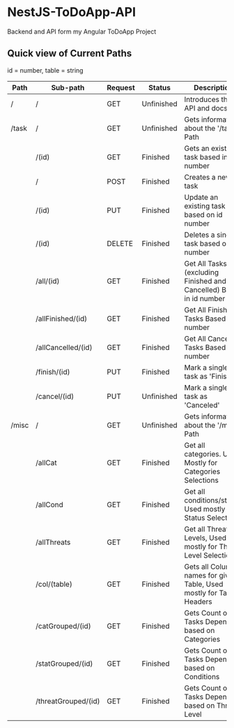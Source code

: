 # NestJS-ToDoApp-API
Backend and API form my Angular ToDoApp Project

## Quick view of Current Paths
id = number, table = string 

| Path  | Sub-path            | Request |   Status   | Description |
|-------|---------------------|---------|------------|-------------|
| /     | /                   | GET     | Unfinished |Introduces the API and docs|
| /task | /                   | GET     | Unfinished |Gets information about the '/task' Path|
|       | /(id)               | GET     | Finished   |Gets an existing task based in id number|
|       | /                   | POST    | Finished   |Creates a new task|
|       | /(id)               | PUT     | Finished   |Update an existing task based on id number|
|       | /(id)               | DELETE  | Finished   |Deletes a singel task based on id number|
|       | /all/(id)           | GET     | Finished   |Get All Tasks (excluding Finished and Cancelled) Based in id number|
|       | /allFinished/(id)   | GET     | Finished   |Get All Finished Tasks Based in id number|
|       | /allCancelled/(id)  | GET     | Finished   |Get All Cancelled Tasks Based in id number|
|       | /finish/(id)        | PUT     | Finished   |Mark a single task as 'Finished'|
|       | /cancel/(id)        | PUT     | Unfinished |Mark a single task as 'Canceled'|
| /misc | /                   | GET     | Unfinished |Gets information about the '/misc' Path|
|       | /allCat             | GET     | Finished   |Get all categories. Used Mostly for Categories Selections|
|       | /allCond            | GET     | Finished   |Get all conditions/status, Used mostly for Status Selections|
|       | /allThreats         | GET     | Finished   |Get all Threats Levels, Used mostly for Threat Level Selections|
|       | /col/(table)        | GET     | Finished   |Gets all Column names for given Table, Used mostly for Table Headers|
|       | /catGrouped/(id)    | GET     | Finished   |Gets Count of Tasks Depending based on Categories|
|       | /statGrouped/(id)   | GET     | Finished   |Gets Count of Tasks Depending based on Conditions|
|       | /threatGrouped/(id) | GET     | Finished   |Gets Count of Tasks Depending based on Threat Level|